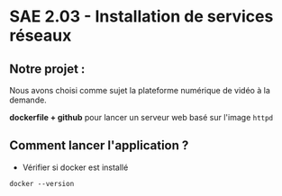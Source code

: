 # SAE 2.03 - Installation de services réseaux

## Notre projet :

Nous avons choisi comme sujet la plateforme numérique de vidéo à la demande.

**dockerfile + github** pour lancer un serveur web basé sur l'image ```httpd```

## Comment lancer l'application ?
- Vérifier si docker est installé
```shell
docker --version
```

